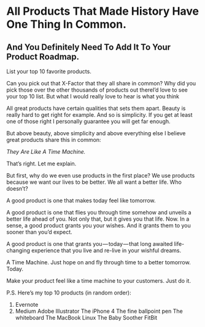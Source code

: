 # All Products That Made History Have One Thing In Common.
## And You Definitely Need To Add It To Your Product Roadmap.

List your top 10 favorite products.

Can you pick out that X-Factor that they all share in common? Why did you pick those over the other thousands of products out thereI’d love to see your top 10 list. But what I would really love to hear is what you think

All great products have certain qualities that sets them apart. Beauty is really hard to get right for example. And so is simplicity. If you get at least one of those right I personally guarantee you will get far enough.

But above beauty, above simplicity and above everything else I believe great products share this in common:

*They Are Like A Time Machine.*

That’s right. Let me explain.

But first, why do we even use products in the first place? We use products because we want our lives to be better. We all want a better life. Who doesn’t?

A good product is one that makes today feel like tomorrow.

A good product is one that flies you through time somehow and unveils a better life ahead of you. Not only that, but it gives you that life. Now. In a sense, a good product grants you your wishes. And it grants them to you sooner than you’d expect.

A good product is one that grants you — today — that long awaited life-changing experience that you live and re-live in your wishful dreams.

A Time Machine. Just hope on and fly through time to a better tomorrow. Today.

Make your product feel like a time machine to your customers. Just do it.

P.S. Here’s my top 10 products (in random order):


1. Evernote
2. Medium
Adobe Illustrator
The iPhone 4
The fine ballpoint pen
The whiteboard
The MacBook
Linux
The Baby Soother
FitBit
